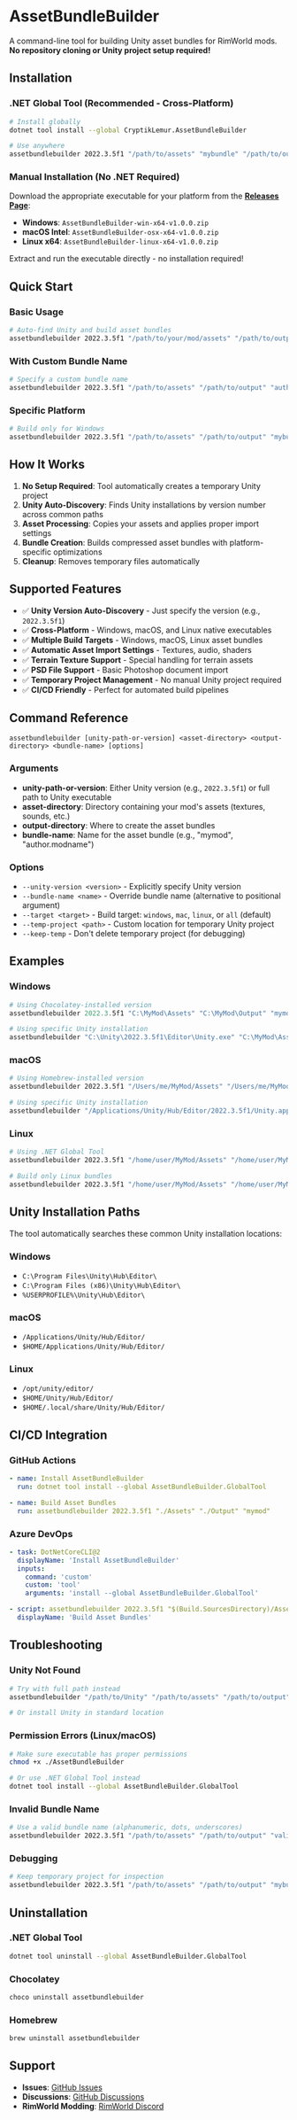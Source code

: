 # AssetBundleBuilder

A command-line tool for building Unity asset bundles for RimWorld mods. **No repository cloning or Unity project setup required!**

## Installation

### .NET Global Tool (Recommended - Cross-Platform)

```bash
# Install globally
dotnet tool install --global CryptikLemur.AssetBundleBuilder

# Use anywhere
assetbundlebuilder 2022.3.5f1 "/path/to/assets" "mybundle" "/path/to/output"
```

### Manual Installation (No .NET Required)

Download the appropriate executable for your platform from the [**Releases Page**](https://github.com/CryptikLemur/AssetBundleBuilder/releases):

- **Windows**: `AssetBundleBuilder-win-x64-v1.0.0.zip`
- **macOS Intel**: `AssetBundleBuilder-osx-x64-v1.0.0.zip`
- **Linux x64**: `AssetBundleBuilder-linux-x64-v1.0.0.zip`

Extract and run the executable directly - no installation required!

## Quick Start

### Basic Usage

```bash
# Auto-find Unity and build asset bundles
assetbundlebuilder 2022.3.5f1 "/path/to/your/mod/assets" "/path/to/output/directory" "mybundle"
```

### With Custom Bundle Name

```bash
# Specify a custom bundle name
assetbundlebuilder 2022.3.5f1 "/path/to/assets" "/path/to/output" "author.modname"
```

### Specific Platform

```bash
# Build only for Windows
assetbundlebuilder 2022.3.5f1 "/path/to/assets" "/path/to/output" "mybundle" --target windows
```

## How It Works

1. **No Setup Required**: Tool automatically creates a temporary Unity project
2. **Unity Auto-Discovery**: Finds Unity installations by version number across common paths
3. **Asset Processing**: Copies your assets and applies proper import settings
4. **Bundle Creation**: Builds compressed asset bundles with platform-specific optimizations
5. **Cleanup**: Removes temporary files automatically

## Supported Features

- ✅ **Unity Version Auto-Discovery** - Just specify the version (e.g., `2022.3.5f1`)
- ✅ **Cross-Platform** - Windows, macOS, and Linux native executables
- ✅ **Multiple Build Targets** - Windows, macOS, Linux asset bundles
- ✅ **Automatic Asset Import Settings** - Textures, audio, shaders
- ✅ **Terrain Texture Support** - Special handling for terrain assets
- ✅ **PSD File Support** - Basic Photoshop document import
- ✅ **Temporary Project Management** - No manual Unity project required
- ✅ **CI/CD Friendly** - Perfect for automated build pipelines

## Command Reference

```
assetbundlebuilder [unity-path-or-version] <asset-directory> <output-directory> <bundle-name> [options]
```

### Arguments

- **unity-path-or-version**: Either Unity version (e.g., `2022.3.5f1`) or full path to Unity executable
- **asset-directory**: Directory containing your mod's assets (textures, sounds, etc.)
- **output-directory**: Where to create the asset bundles
- **bundle-name**: Name for the asset bundle (e.g., "mymod", "author.modname")

### Options

- `--unity-version <version>` - Explicitly specify Unity version
- `--bundle-name <name>` - Override bundle name (alternative to positional argument)
- `--target <target>` - Build target: `windows`, `mac`, `linux`, or `all` (default)
- `--temp-project <path>` - Custom location for temporary Unity project
- `--keep-temp` - Don't delete temporary project (for debugging)

## Examples

### Windows

```powershell
# Using Chocolatey-installed version
assetbundlebuilder 2022.3.5f1 "C:\MyMod\Assets" "C:\MyMod\Output" "mymod"

# Using specific Unity installation
assetbundlebuilder "C:\Unity\2022.3.5f1\Editor\Unity.exe" "C:\MyMod\Assets" "C:\MyMod\Output" "mymod"
```

### macOS

```bash
# Using Homebrew-installed version
assetbundlebuilder 2022.3.5f1 "/Users/me/MyMod/Assets" "/Users/me/MyMod/Output" "mymod"

# Using specific Unity installation
assetbundlebuilder "/Applications/Unity/Hub/Editor/2022.3.5f1/Unity.app/Contents/MacOS/Unity" "/Users/me/MyMod/Assets" "/Users/me/MyMod/Output" "mymod"
```

### Linux

```bash
# Using .NET Global Tool
assetbundlebuilder 2022.3.5f1 "/home/user/MyMod/Assets" "/home/user/MyMod/Output" "mymod"

# Build only Linux bundles
assetbundlebuilder 2022.3.5f1 "/home/user/MyMod/Assets" "/home/user/MyMod/Output" "mymod" --target linux
```

## Unity Installation Paths

The tool automatically searches these common Unity installation locations:

### Windows
- `C:\Program Files\Unity\Hub\Editor\`
- `C:\Program Files (x86)\Unity\Hub\Editor\`
- `%USERPROFILE%\Unity\Hub\Editor\`

### macOS
- `/Applications/Unity/Hub/Editor/`
- `$HOME/Applications/Unity/Hub/Editor/`

### Linux
- `/opt/unity/editor/`
- `$HOME/Unity/Hub/Editor/`
- `$HOME/.local/share/Unity/Hub/Editor/`

## CI/CD Integration

### GitHub Actions

```yaml
- name: Install AssetBundleBuilder
  run: dotnet tool install --global AssetBundleBuilder.GlobalTool

- name: Build Asset Bundles
  run: assetbundlebuilder 2022.3.5f1 "./Assets" "./Output" "mymod"
```

### Azure DevOps

```yaml
- task: DotNetCoreCLI@2
  displayName: 'Install AssetBundleBuilder'
  inputs:
    command: 'custom'
    custom: 'tool'
    arguments: 'install --global AssetBundleBuilder.GlobalTool'

- script: assetbundlebuilder 2022.3.5f1 "$(Build.SourcesDirectory)/Assets" "$(Build.ArtifactStagingDirectory)" "mymod"
  displayName: 'Build Asset Bundles'
```

## Troubleshooting

### Unity Not Found
```bash
# Try with full path instead
assetbundlebuilder "/path/to/Unity" "/path/to/assets" "/path/to/output"

# Or install Unity in standard location
```

### Permission Errors (Linux/macOS)
```bash
# Make sure executable has proper permissions
chmod +x ./AssetBundleBuilder

# Or use .NET Global Tool instead
dotnet tool install --global AssetBundleBuilder.GlobalTool
```

### Invalid Bundle Name
```bash
# Use a valid bundle name (alphanumeric, dots, underscores)
assetbundlebuilder 2022.3.5f1 "/path/to/assets" "/path/to/output" "valid_bundle_name"
```

### Debugging
```bash
# Keep temporary project for inspection
assetbundlebuilder 2022.3.5f1 "/path/to/assets" "/path/to/output" "mybundle" --keep-temp
```

## Uninstallation

### .NET Global Tool
```bash
dotnet tool uninstall --global AssetBundleBuilder.GlobalTool
```

### Chocolatey
```powershell
choco uninstall assetbundlebuilder
```

### Homebrew
```bash
brew uninstall assetbundlebuilder
```

## Support

- **Issues**: [GitHub Issues](https://github.com/CryptikLemur/RimworldCosmere/issues)
- **Discussions**: [GitHub Discussions](https://github.com/CryptikLemur/RimworldCosmere/discussions)
- **RimWorld Modding**: [RimWorld Discord](https://discord.gg/rimworld)